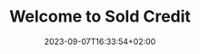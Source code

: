 ---
title : "Welcome to Sold Credit" 
description: ""
lead: "solid credit is a library of generate table of credit for the bank."
date: 2023-09-07T16:33:54+02:00
lastmod: 2023-09-07T16:33:54+02:00
draft: true

seo:
 title: "Welcome to Credit" # custom title (optional)
 description: "solid credit is a library of generate table of credit for the bank." # custom description (recommended)
 canonical: "" # custom canonical URL (optional)
 noindex: false # false (default) or true
---
